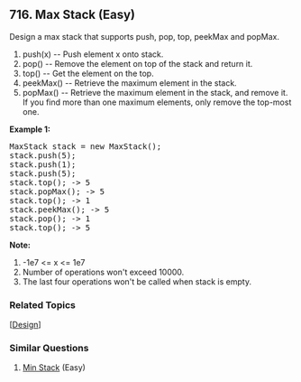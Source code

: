 <!--|This file generated by command(leetcode description); DO NOT EDIT.    |-->
<!--+----------------------------------------------------------------------+-->
<!--|@author    Openset <openset.wang@gmail.com>                           |-->
<!--|@link      https://github.com/openset                                 |-->
<!--|@home      https://github.com/openset/leetcode                        |-->
<!--+----------------------------------------------------------------------+-->

## 716. Max Stack (Easy)

<p>Design a max stack that supports push, pop, top, peekMax and popMax.</p>

<p>
<ol>
<li>push(x) -- Push element x onto stack.</li>
<li>pop() -- Remove the element on top of the stack and return it.</li>
<li>top() -- Get the element on the top.</li>
<li>peekMax() -- Retrieve the maximum element in the stack.</li>
<li>popMax() -- Retrieve the maximum element in the stack, and remove it. If you find more than one maximum elements, only remove the top-most one.</li>
</ol>
</p>

<p><b>Example 1:</b><br />
<pre>
MaxStack stack = new MaxStack();
stack.push(5); 
stack.push(1);
stack.push(5);
stack.top(); -> 5
stack.popMax(); -> 5
stack.top(); -> 1
stack.peekMax(); -> 5
stack.pop(); -> 1
stack.top(); -> 5
</pre>
</p>

<p><b>Note:</b><br>
<ol>
<li>-1e7 <= x <= 1e7</li>
<li>Number of operations won't exceed 10000.</li>
<li>The last four operations won't be called when stack is empty.</li>
</ol>
</p>

### Related Topics
  [[Design](https://github.com/openset/leetcode/tree/master/tag/design/README.md)]

### Similar Questions
  1. [Min Stack](https://github.com/openset/leetcode/tree/master/problems/min-stack) (Easy)
